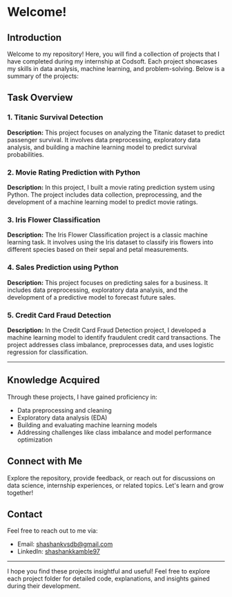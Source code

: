 # Welcome!

## Introduction
Welcome to my repository! Here, you will find a collection of projects that I have completed during my internship at Codsoft. Each project showcases my skills in data analysis, machine learning, and problem-solving. Below is a summary of the projects:

## Task Overview

### 1. Titanic Survival Detection

**Description:** This project focuses on analyzing the Titanic dataset to predict passenger survival. It involves data preprocessing, exploratory data analysis, and building a machine learning model to predict survival probabilities.

### 2. Movie Rating Prediction with Python

**Description:** In this project, I built a movie rating prediction system using Python. The project includes data collection, preprocessing, and the development of a machine learning model to predict movie ratings.

### 3. Iris Flower Classification

**Description:** The Iris Flower Classification project is a classic machine learning task. It involves using the Iris dataset to classify iris flowers into different species based on their sepal and petal measurements.

### 4. Sales Prediction using Python

**Description:** This project focuses on predicting sales for a business. It includes data preprocessing, exploratory data analysis, and the development of a predictive model to forecast future sales.

### 5. Credit Card Fraud Detection

**Description:** In the Credit Card Fraud Detection project, I developed a machine learning model to identify fraudulent credit card transactions. The project addresses class imbalance, preprocesses data, and uses logistic regression for classification.

---
## Knowledge Acquired
Through these projects, I have gained proficiency in:
- Data preprocessing and cleaning
- Exploratory data analysis (EDA)
- Building and evaluating machine learning models
- Addressing challenges like class imbalance and model performance optimization

## Connect with Me
Explore the repository, provide feedback, or reach out for discussions on data science, internship experiences, or related topics. Let's learn and grow together!

## Contact
Feel free to reach out to me via:
- Email: shashankvsdb@gmail.com
- LinkedIn:  [shashankkamble97](https://www.linkedin.com/in/shashankkamble97)

---

I hope you find these projects insightful and useful! Feel free to explore each project folder for detailed code, explanations, and insights gained during their development.

